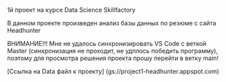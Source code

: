 1й проект на курсе Data Science Skillfactory

В данном проекте произведен анализ базы данных по резюме с сайта Headhunter

ВНИМАНИЕ!!! Мне не удалось синхронизировать VS Code c веткой Master (синхронизация не проходит, не удплось победить программу), поэтому для просмотра решения проекта прошу перейти в ветку main!

[Ссылка на Data файл к проекту] (gs://project1-headhunter.appspot.com)
